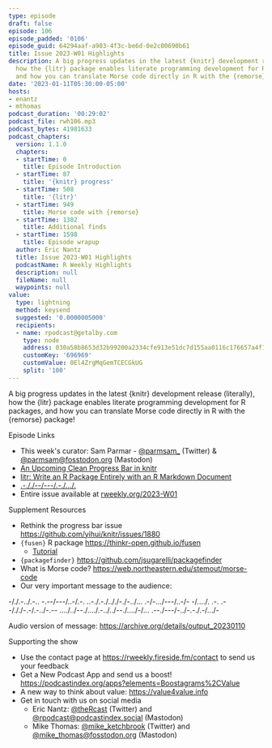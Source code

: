 ```yaml
---
type: episode
draft: false
episode: 106
episode_padded: '0106'
episode_guid: 64294aaf-a903-4f3c-be6d-0e2c00690b61
title: Issue 2023-W01 Highlights
description: A big progress updates in the latest {knitr} development release (literally),
  how the {litr} package enables literate programming development for R packages,
  and how you can translate Morse code directly in R with the {remorse} package!
date: '2023-01-11T05:30:00-05:00'
hosts:
- enantz
- mthomas
podcast_duration: '00:29:02'
podcast_file: rwh106.mp3
podcast_bytes: 41981633
podcast_chapters:
  version: 1.1.0
  chapters:
  - startTime: 0
    title: Episode Introduction
  - startTime: 87
    title: '{knitr} progress'
  - startTime: 508
    title: '{litr}'
  - startTime: 949
    title: Morse code with {remorse}
  - startTime: 1382
    title: Additional finds
  - startTime: 1598
    title: Episode wrapup
  author: Eric Nantz
  title: Issue 2023-W01 Highlights
  podcastName: R Weekly Highlights
  description: null
  fileName: null
  waypoints: null
value:
  type: lightning
  method: keysend
  suggested: '0.0000005000'
  recipients:
  - name: rpodcast@getalby.com
    type: node
    address: 030a58b8653d32b99200a2334cfe913e51dc7d155aa0116c176657a4f1722677a3
    customKey: '696969'
    customValue: 0El4ZrgMqGemTCECGkUG
    split: '100'
---
```

A big progress updates in the latest {knitr} development release (literally), how the {litr} package enables literate programming development for R packages, and how you can translate Morse code directly in R with the {remorse} package!

Episode Links

-   This week's curator: Sam Parmar - <a href="https://twitter.com/parmsam_" rel="nofollow">@parmsam_</a> (Twitter) & <a href="https://fosstodon.org/@parmsam" rel="nofollow">@parmsam@fosstodon.org</a> (Mastodon)
-   <a href="https://yihui.org/en/2023/01/knitr-progress-bar/" rel="nofollow">An Upcoming Clean Progress Bar in knitr</a>
-   <a href="https://yihui.org/en/2023/01/litr-package/" rel="nofollow">litr: Write an R Package Entirely with an R Markdown Document</a>
-   <a href="https://www.rostrum.blog/2023/01/06/remorse/" rel="nofollow">.-././--/---/.-./.../.</a>
-   Entire issue available at <a href="https://rweekly.org/2023-W01.html" rel="nofollow">rweekly.org/2023-W01</a>

Supplement Resources

-   Rethink the progress bar issue <a href="https://github.com/yihui/knitr/issues/1880" rel="nofollow">https://github.com/yihui/knitr/issues/1880</a>
-   `{fusen}` R package <a href="https://thinkr-open.github.io/fusen" rel="nofollow">https://thinkr-open.github.io/fusen</a>
    -   <a href="https://statnmap.github.io/teach-package-dev-rmdfirst//stagiaire_complet.html" rel="nofollow">Tutorial</a>
-   `{packagefinder}` <a href="https://github.com/jsugarelli/packagefinder" rel="nofollow">https://github.com/jsugarelli/packagefinder</a>
-   What is Morse code? <a href="https://web.northeastern.edu/stemout/morse-code" rel="nofollow">https://web.northeastern.edu/stemout/morse-code</a>
-   Our very important message to the audience:

-/./.-../.-.. -.--/---/..-/.-. ..-./.-./.././-./-../... .-/-.../---/..-/- -/..../. .-. .--/././-.-/.-../-.-- ..../../--./..../.-../../--./..../-/... .--./---/-../-.-./.-/.../-

Audio version of message: <a href="https://archive.org/details/output_20230110" rel="nofollow">https://archive.org/details/output_20230110</a>

Supporting the show

-   Use the contact page at <a href="https://rweekly.fireside.fm/contact" rel="nofollow">https://rweekly.fireside.fm/contact</a> to send us your feedback
-   Get a New Podcast App and send us a boost! <a href="https://podcastindex.org/apps?elements=Boostagrams%2CValue" rel="nofollow">https://podcastindex.org/apps?elements=Boostagrams%2CValue</a>
-   A new way to think about value: <a href="https://value4value.info" rel="nofollow">https://value4value.info</a>
-   Get in touch with us on social media
    -   Eric Nantz: <a href="https://twitter.com/theRcast" rel="nofollow">@theRcast</a> (Twitter) and <a href="https://podcastindex.social/@rpodcast" rel="nofollow">@rpodcast@podcastindex.social</a> (Mastodon)
    -   Mike Thomas: <a href="https://twitter.com/mike_ketchbrook" rel="nofollow">@mike_ketchbrook</a> (Twitter) and <a href="https://fosstodon.org/@mike_thomas" rel="nofollow">@mike_thomas@fosstodon.org</a> (Mastodon)

